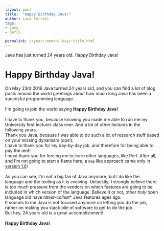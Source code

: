 ```yaml
---
layout: post
title:  "Happy Birthday Java!"
author: Luca Ferrari
tags:
- java
- perl5

permalink: /:year/:month/:day/:title.html
---
```

Java has just turned 24 years old. Happy Birthday Java!

# Happy Birthday Java!
On May 23rd 2019 Java turned 24 years old, and you can find a lot of blog posts around the world greetings about how much long Java has been a succesful programming language.
<br/>
<br/>
I'm going to join the world saying **Happy Birthday Java!**
<br/>
<br/>
I have to thank you, because knowing you made me able to run me my University first lecturer class ever. And a lot of other lectures in the following years.
<br/>
Thank you Java, because I was able to do such a lot of research stuff based on your missing dynamism (ops!).
<br/>
I have to thank you for my day-by-day job, and therefore for being able to pay the rent!
<br/>
I must thank you for forcing me to learn other languages, like Perl. After all, and I'm not going to start a flame here, a `map` like approach came only in [version 1.8](https://docs.oracle.com/javase/8/docs/api/java/lang/Iterable.html#forEach-java.util.function.Consumer-)!
<br/>
<br/>
As you can see, I'm not a big fan of Java anymore, but I do like the language and the tooling as it is evolving. Unluckily, I strongly believe there is too much pressure from the vendors on which features are going to be included in which version of the language. Believe it or not, other *truly* open language did have *latest-collest** Java features ages ago.
<br/>
It sounds to me Java is not focused anymore on letting you do the job, rather on making you stack pile of software to get to do the job.
<br/>
But hey, 24 years old is a great accomplishment!
<br/>
<br/>
**Happy Birthday Java!**
